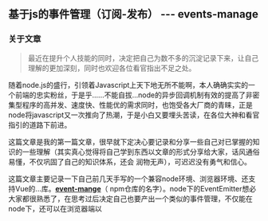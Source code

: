 ## 基于js的事件管理（订阅-发布） --- events-manage

### 关于文章

> 最近在提升个人技能的同时，决定把自己为数不多的沉淀记录下来，让自己理解的更加深刻，同时也欢迎各位看官指出不足之处。

随着node.js的盛行，引领着Javascript上天下地无所不能啊，本人确确实实的一个前端的忠实粉丝，于是乎......不能自拔...node的异步回调机制有效的提高了非密集型程序的高并发、速度快、性能优的需求同时，也饱受各大厂商的青睐，正是node将javascript又一次推向了热潮，于是小白又要埋头苦读，在各位大神和看官指引的道路下前进。

这篇文章是我的第一篇文章，很早就下定决心要记录和分享一些自己对已掌握的知识的一些理解（其实真心觉得将自己学到东西以文章的形式分享给大家，话风通俗易懂，不仅巩固了自己的知识体系，还会 润物无声），可迟迟没有勇气和信心。

这篇文章主要记录一下自己前几天手写的一个兼容node环境、浏览器环境、还支持Vue的...库。**[event-mange](https://www.github.com/liuchengying/js-Events)**（ npm仓库的名字）。node下的EventEmitter想必大家都很熟悉了，在思考过后决定自己也要产出一个类似的事件管理，不仅能在node下，还可以在浏览器端以 <script> 的方式引入使用，还有CMD、AMD下...于是，本小白开始动工了。

### 关于事件

> 在我们使用javascript开发时，我们会经常用到很多事件，如点击、键盘、鼠标等等，这些物理性的事件。而我们今天所说的我称之为事件的，是另一种形式的事件，订阅---发布，又叫做观察者模式，他定义了一对多的依赖关系，当一个对象状态发生改变时，所有依赖于它的对象都会收到通知，而在javascript中，一般习惯性的用事件模型来替代发布---订阅模式。

列举一个生活中的例子来帮助大家理解这一种模式。炎热的夏天，妈妈烧好了饭盛上桌，冒着热气，这时妈妈喊小明吃饭（小明在旁边的屋子里饿着肚子大吉大利晚上吃鸡...），小明出来一看，跟妈妈说，等一会 ‘饭凉了’ 再叫我，太烫了...十分钟后...妈妈喊你 ‘饭凉了’，快来吃饭，而这时小明听到了妈妈的喊话说 ‘饭凉了’，便快速的出来吃完了。这个例子，就是以上介绍的订阅---发布模式。例子中的小明就是订阅者（订阅的是 ‘饭凉了’），而妈妈则是发布者（将信号 ‘饭凉了’ 发布出去）。

使用订阅---发布模式的有着显而易见的优点：订阅者不用每时每刻都询问发布者饭是否凉了，在合适的事件点，发布者会通知这些订阅者，告诉他们饭凉了，他们可以过来吃了。这样就不用把小明和妈妈强耦合在一起，当小明的弟弟妹妹都想在饭凉了在吃饭，只需告诉妈妈一声。就像每个看官肯定都接触过的一种订阅---发布：DOM事件的绑定

``` javascript
document.body.addEventListener('click', function (e) {
     console.log('我执行了...')
}, false)
```

#### 回归正题：

> ##### ****[event-mange](https://www.github.com/liuchengying/js-Events)**  通过订阅-发布模式实现的**

### 一步一步的实现
**[event-mange](https://www.github.com/liuchengying/js-Events)** 模块的主要**方法**：

* on：订阅者，添加事件
* emit：发布者， 出发事件
* once： 订阅者，添加只能监听一次之后就失效的事件
* removeListener：删除单个订阅（事件）
* removeAllListener： 删除单个事件类型的订阅或删除全部订阅
* getListenerCount：获得订阅者的数量
  
**[event-mange](https://www.github.com/liuchengying/js-Events)** 模块的主要**属性**：
* MaxEventListNum: 设置单个事件最多订阅者数量（默认为10）

---------
##### 基本骨架

首先，我们希望通过 event.on , event.emit 来订阅和发布，通过构造函数来创建一个event实例，而on,emit分别为这个实例的两个方法, 同样的，以上列出的所有主要方法，都是event的对象的原型方法。
``` javascript
function events () {};

// 列举去我们想要实现的event对象的方法

event.prototype.on = function () {};

event.prototype.emit = function () {};

event.prototype.once = function () {};

event.prototype.removeListener = function () {};

event.prototype.removeAllListener = function () {};

event.prototype.getListenerCount = function () {};
```
似乎丢了什么，没错，是event对象我们上面列出来的MaxEventListNum属性，我们给他补上
``` javascript
function event () {
    //因为MaxEventListNum属性是可以让开发者设置的
    //所以在没有set的时候，我们将其设置为 undefind
    this.MaxEventListNum = this.MaxEventListNum || undefined;

    //如果没有设置set，我们不能让监听数量无限大
    //这样有可能会造成内存溢出
    //所以我们将默认数量设置为10（当然，设置成别的数量也是可以的）
    this.defaultMaxEventListNum = 10;
}

```
到这里，基本上我们想实现的时间管理模块属性和方法的初态也就差不多了，也就是说，骨架出来了，我们就需要填饱他的代码逻辑，让他变的有血有肉（看似像个生命...）

值得思考的是，骨架我们构建完了，我们要做的是一个订阅--发布模式，我们应该怎么去记住众多的订阅事件呢？ 首先，对于一个订阅，我们需要有一个订阅的类型，也就是topic，针对此topic我们要把所有的订阅此topic的事件都放在一起，对，可以选择Array，初步的构造

``` javascript
event_list: {
    topic1: [fn1, fn2, fn3 ...]
    ...
}
```

那么接下来我们将存放我们事件的event_list放入代码中完善,作为event的属性

``` javascript
function event () {
    // 这里我们做一个简单的判断，以免一些意外的错误出现
    if(!this.event_list) {
        this.event_list = {};
    }

    this.MaxEventListNum = this.MaxEventListNum || undefined;
    this.defaultMaxEventListNum = 10;
}
```
----------
##### on 方法实现

``` javascript
event.prototype.on = function () {};
```
通过分析得出on方法首先应该接收一个订阅的topic，其次是一个当此topic响应后触发的callback方法

``` javascript
event.prototype.on = function (eventName, content) {};
```
eventName作为事件类型，将其作为event_list的一个属性，所有的事件类型为eventName的监听都push到eventName这个数组里面。
``` javascript
event.prototype.on = function (eventName, content) {
    ...
    var _event, ctx;
    _event = this.event_list;
    // 再次判断event_list是否存在，不存在则重新赋值
    if (!_event) {
      _event = this.event_list = {};
    } else {
      // 获取当前eventName的监听
      ctx = this.event_list[eventName];
    }
    // 判断是否有此监听类型
    // 如果不存在，则表示此事件第一次被监听
    // 将回调函数 content 直接赋值
    if (!ctx) {
      ctx = this.event_list[eventName] = content;
      // 改变订阅者数量
      ctx.ListenerCount = 1;
    } else if (isFunction(ctx)) {
      // 判断此属性是否为函数（是函数则表示已经有且只有一个订阅者）
      // 将此eventName类型由函数转变为数组
      ctx = this.event_list[eventName] = [ctx, content];
      // 此时订阅者数量变为数组长度
      ctx.ListenerCount = ctx.length;
    } else if (isArray(ctx)) {
      // 判断是否为数组，如果是数组则直接push
      ctx.push(content);
      ctx.ListenerCount = ctx.length;
    }
    ...
};
```

##### once 方法实现
``` javascript
event.prototype.once = function () {};
```
once方法对已订阅事件只执行一次，需执行完后立即在event_list中相应的订阅类型属性中删除该订阅的回调函数，其存储过程与on方法几乎一致，同样需要一个订阅类型的topic，以及一个响应事件的回调 content
``` javascript
event.prototype.once = function (eventName, content) {};
```
在执行完本次事件回调后立即取消注册此订阅，而如果此时同一类型的事件注册了多个监听回调，我们无法准确的删除当前once方法所注册的监听回调，所以通常我们采用的遍历事件监听队列，找到相应的监听回调然后将其删除是行不通的。还好，伟大的javascript语言为我们提供了一个强大的闭包特性，通过闭包的方式来装饰content，包装成一个全新的函数。
``` javascript
events.prototype.once = function (event, content) {
    ...
    // once和on的存储事件回调机制相同
    // dealOnce 函数 包装函数
    this.on(event, dealOnce(this, event, content));
    ...
  }

// 包装函数
function dealOnce(target, type, content) {
    var flag = false;
    // 通过闭包特性（会将函数外部引用保存在作用域中）
    function packageFun() {
      // 当此监听回调被调用时，会先删除此回调方法
      this.removeListener(type, packageFun);
      if (!flag) {
        flag = true;
        // 因为闭包，所以原监听回调还会保留，所以还会执行
        content.apply(target, arguments);
      }
      packageFun.content = content;
    }
    return packageFun;
  }
```
once的实现其实将我们自己传递的回调函数做了二次封装，再绑定上封装后的函数，封装的函数首先执行了removeListener()移除了回调函数与事件的绑定，然后才执行的回调函数

##### emit 方法实现
``` javascript
event.prototype.emit = function () {};
```
emit方法用来发布事件，驱动执行相应的事件监听队列中的监听回调，故我们需要一个事件type的topic
``` javascript
event.prototype.emit = function (eventName[,message][,message1][,...]) {};
```

当然，发布事件是，也可以像该事件监听者传递参数,数量不限，则会依次传递给所有的监听回调

``` javascript
event.prototype.emit = function (eventName[,message]) {
    var _event, ctx;
    //除第一个参数eventNmae外，其他参数保存在一个数组里
    var args = Array.prototype.slice.call(arguments, 1);
    _event = this.event_list;
    // 检测存储事件队列是否存在
    if (_event) {
      // 如果存在，得到此监听类型
      ctx = this.event_list[eventName];
    }
    // 检测此监听类型的事件队列
    // 不存在则直接返回
    if (!ctx) {
      return false;
    } else if (isFunction(ctx)) {
      // 是番薯则直接执行，并将所有参数传递给此函数（回调函数）
      ctx.apply(this, args);
    } else if (isArray(ctx)) {
      // 是数组则遍历调用
      for (var i = 0; i < ctx.length; i++) {
        ctx[i].apply(this, args);
      }
    }
};
```

emit从理解程度上来说应该是更容易一些，只是从存储事件的对象中找到相应类型的监听事件队列，然后执行队列中的每一个回调

##### removeListener 方法实现
``` javascript
event.prototype.removeListener = function () {};
```
删除某种监听类型的某一个监听回调，显然，我们仍然需要一个事件type，以及一个监听回调，当事件对列中的回调与该回调相同时，则移除
``` javascript
event.prototype.removeListener = function (eventName, content) {};
```
需要注意的是，如果我们确实存在要移除某个监听事件的回调，在on方法时一定不要使用匿名函数作为回调，这样会导致在removeListener是无法移除，因为在javascript中匿名函数是不相等的。
``` javascript
// 如果需要移除

// 错误
event.on('eatting', function (msg) {

});

// 正确
event.on('eatting', cb);
// 回调
function cb (msg) {
    ...
}
```
``` javascript
event.prototype.removeListener = function (eventName, content) {
    var _event, ctx, index = 0;
    _event = this.event_list;
    if (!_event) {
      return this;
    } else {
      ctx = this.event_list[eventName];
    }
    if (!ctx) {
      return this;
    }
    // 如果是函数  直接delete
    if (isFunction(ctx)) {
      if (ctx === content) {
        delete _event[eventName];
      }
    } else if (isArray(ctx)) {
      // 如果是数组 遍历
      for (var i = 0; i < ctx.length; i++) {
        if (ctx[i] === content) {
          // 监听回调相等
          // 从该监听回调的index开始，后面的回调依次覆盖掉前面的回调
          // 将最后的回调删除
          // 等价于直接将满足条件的监听回调删除
          this.event_list[eventName].splice(i - index, 1);
          ctx.ListenerCount = ctx.length;
          if (this.event_list[eventName].length === 0) {
            delete this.event_list[eventName]
          }
          index++;
        }
      }
    }
};

```
##### removeAllListener 方法实现
``` javascript
event.prototype.removeAllListener = function () {};
```
此方法有两个用途，即实现当有参数事件类型eventName时，则删除该类型的所有监听（清空此事件的监听回调队列），当没有参数时，则将所有类型的事件监听对垒全部移除，还是比较好理解的直接上代码
``` javascript
event.prototype.removeAllListener = function ([,eventName]) {
    var _event, ctx;
    _event = this.event_list;
    if (!_event) {
      return this;
    }
    ctx = this.event_list[eventName];
    // 判断是否有参数
    if (arguments.length === 0 && (!eventName)) {
      // 无参数
      // 将key 转成 数组  并遍历
      // 依次删除所有的类型监听
      var keys = Object.keys(this.event_list);
      for (var i = 0, key; i < keys.length; i++) {
        key = keys[i];
        delete this.event_list[key];
      }
    }
    // 有参数 直接移除
    if (ctx || isFunction(ctx) || isArray(ctx)) {
      delete this.event_list[eventName];
    } else {
      return this;
    }
};
```
其主要实现思路大致如上所述，貌似还漏了一些什么，哦，是对于是否超过舰艇数量的最大限制的处理
在on方法中
``` javascript
...
// 检测回调队列是否有maxed属性以及是否为false
if (!ctx.maxed) {
      //只有在是数组的情况下才会做比较
      if (isArray(ctx)) {
        var len = ctx.length;
        if (len > (this.MaxEventListNum ? this.MaxEventListNum : this.defaultMaxEventListNum)) { 
        // 当超过最大限制，则会发除警告
          ctx.maxed = true;
          console.warn('events.MaxEventListNum || [ MaxEventListNum ] :The number of subscriptions exceeds the maximum, and if you do not set it, the default value is 10');
        } else {
          ctx.maxed = false;
        }
      }
    }

...
```
-------------

现在Vue可谓是红的发紫，没关系，events-manage也可以在Vue中挂在到全局使用哦

``` javascript
events.prototype.install = function (Vue, Option) {
    Vue.prototype.$ev = this;
  }
```
不用多解释了吧，想必看官都明白应该怎么使用了吧(在Vue中)

##### 关于本库更具体更详细的使用文档，[赶紧戳这里](https://www.github.com/liuchengying/js-Events)

码字不易啊，如果觉得对您有一些帮助，还请给一个大大的赞👍哈哈

（...已是凌晨...）

